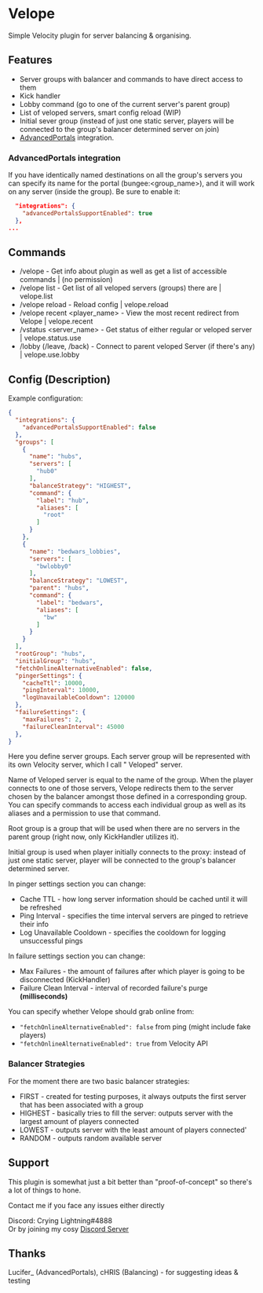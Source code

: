 # Velope

Simple Velocity plugin for server balancing & organising.

## Features

- Server groups with balancer and commands to have direct access to them
- Kick handler
- Lobby command (go to one of the current server's parent group)
- List of veloped servers, smart config reload (WIP)
- Initial sever group (instead of just one static server, players will be connected to the group's balancer determined
  server on join)
- [AdvancedPortals](https://www.spigotmc.org/resources/advanced-portals.14356/) integration.

### AdvancedPortals integration

If you have identically named destinations on all the group's servers you can specify its name for the
portal (bungee:<group_name>), and it will work on any server (inside the group). Be sure to enable it:
```json
  "integrations": {
    "advancedPortalsSupportEnabled": true
  },
...
```

## Commands

- /velope - Get info about plugin as well as get a list of accessible commands | (no permission)
- /velope list - Get list of all veloped servers (groups) there are | velope.list
- /velope reload - Reload config | velope.reload
- /velope recent <player_name> - View the most recent redirect from Velope | velope.recent
- /vstatus <server_name> - Get status of either regular or veloped server | velope.status.use
- /lobby (/leave, /back) - Connect to parent veloped Server (if there's any) | velope.use.lobby

## Config (Description)

Example configuration:

```json
{
  "integrations": {
    "advancedPortalsSupportEnabled": false
  },
  "groups": [
    {
      "name": "hubs",
      "servers": [
        "hub0"
      ],
      "balanceStrategy": "HIGHEST",
      "command": {
        "label": "hub",
        "aliases": [
          "root"
        ]
      }
    },
    {
      "name": "bedwars_lobbies",
      "servers": [
        "bwlobby0"
      ],
      "balanceStrategy": "LOWEST",
      "parent": "hubs",
      "command": {
        "label": "bedwars",
        "aliases": [
          "bw"
        ]
      }
    }
  ],
  "rootGroup": "hubs",
  "initialGroup": "hubs",
  "fetchOnlineAlternativeEnabled": false,
  "pingerSettings": {
    "cacheTtl": 10000,
    "pingInterval": 10000,
    "logUnavailableCooldown": 120000
  },
  "failureSettings": {
    "maxFailures": 2,
    "failureCleanInterval": 45000
  },
}
```

Here you define server groups. Each server group will be represented with its own Velocity server, which I call "
Veloped" server.

Name of Veloped server is equal to the name of the group. When the player connects to one of those servers,
Velope redirects them to the server chosen by the balancer amongst those defined in a corresponding group.
You can specify commands to access each individual group as well as its aliases and a permission to use that command.

Root group is a group that will be used when there are no servers in the parent group (right now, only KickHandler
utilizes it).

Initial group is used when player initially connects to the proxy: instead of just one static server, player will be
connected to the group's balancer determined server.

In pinger settings section you can change:

- Cache TTL - how long server information should be cached until it will be refreshed
- Ping Interval - specifies the time interval servers are pinged to retrieve their info
- Log Unavailable Cooldown - specifies the cooldown for logging unsuccessful pings

In failure settings section you can change:

- Max Failures - the amount of failures after which player is going to be disconnected (KickHandler)
- Failure Clean Interval - interval of recorded failure's purge **(milliseconds)**

You can specify whether Velope should grab online from:

- `"fetchOnlineAlternativeEnabled": false` from ping (might include fake players)
- `"fetchOnlineAlternativeEnabled": true` from Velocity API

### Balancer Strategies

For the moment there are two basic balancer strategies:

- FIRST - created for testing purposes, it always outputs the first server that has been associated with a group
- HIGHEST - basically tries to fill the server: outputs server with the largest amount of players connected
- LOWEST - outputs server with the least amount of players connected'
- RANDOM - outputs random available server

## Support

This plugin is somewhat just a bit better than "proof-of-concept" so there's a lot of things to hone.

Contact me if you face any issues either directly

Discord: Crying Lightning#4888   
Or by joining my cosy [Discord Server](https://theseems.ru/coffeehub/discord)

## Thanks
Lucifer_ (AdvancedPortals), cHRIS (Balancing) - for suggesting ideas & testing
